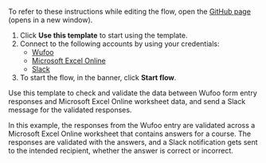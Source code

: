 To refer to these instructions while editing the flow, open the [GitHub page](https://github.com/ot4i/app-connect-templates/tree/main/resources/markdown/Validate%20the%20data%20between%20Wufoo%20form%20entry%20responses%20and%20Microsoft%20Excel%20Online%20worksheet%20data_instructions.md) (opens in a new window).

1. Click **Use this template** to start using the template.
2. Connect to the following accounts by using your credentials:
   - [Wufoo](https://ibm.biz/acwufoo)
   - [Microsoft Excel Online](https://ibm.biz/acmsexcel)
   - [Slack](https://ibm.biz/acslack) 
3. To start the flow, in the banner, click **Start flow**.


Use this template to check and validate the data between Wufoo form entry responses and Microsoft Excel Online worksheet data, and send a Slack message for the validated responses. 

In this example, the responses from the Wufoo entry are validated across a Microsoft Excel Online worksheet that contains answers for a course. The responses are validated with the answers, and a Slack notification gets sent to the intended recipient, whether the answer is correct or incorrect.






